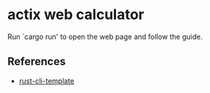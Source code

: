 # actix web calculator

Run `cargo run' to open the web page and follow the guide.

## References

* [rust-cli-template](https://github.com/kbknapp/rust-cli-template)
